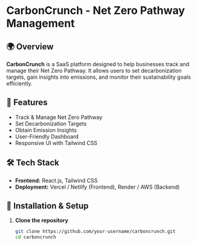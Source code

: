 # **CarbonCrunch - Net Zero Pathway Management**

## 🌍 **Overview**
**CarbonCrunch** is a SaaS platform designed to help businesses track and manage their Net Zero Pathway. It allows users to set decarbonization targets, gain insights into emissions, and monitor their sustainability goals efficiently.

## 🚀 **Features**
- Track & Manage Net Zero Pathway  
- Set Decarbonization Targets  
- Obtain Emission Insights  
- User-Friendly Dashboard  
- Responsive UI with Tailwind CSS  

## 🛠 **Tech Stack**
- **Frontend:** React.js, Tailwind CSS    
- **Deployment:** Vercel / Netlify (Frontend), Render / AWS (Backend)  

## 📌 **Installation & Setup**
1. **Clone the repository**
   ```bash
   git clone https://github.com/your-username/carboncrunch.git
   cd carboncrunch
